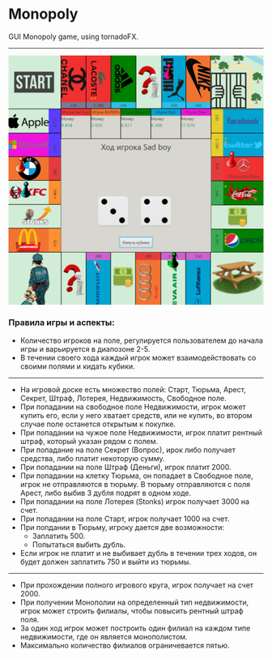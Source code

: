 # Monopoly
GUI Monopoly game, using tornadoFX.
____
![Alt-текст](https://raw.githubusercontent.com/donebd/Monopoly/master/src/main/resources/monopoly/fields/game.png "Game play")

### Правила игры и аспекты:
- Количество игроков на поле, регулируется пользователем до начала игры и варьируется в диапозоне 2-5.
- В течении своего хода каждый игрок может взаимодействовать со своими полями и кидать кубики.
---
- На игровой доске есть множество полей: Старт, Тюрьма, Арест, Секрет, Штраф, Лотерея, Недвижимость, Свободное поле.
- При попадании на свободное поле Недвижимости, игрок может купить его, если у него хватает средств, или не купить, во втором случае поле останется открытым к покупке.
- При попадании на чужое поле Недвижимости, игрок платит рентный штраф, который указан рядом с полем.
- При попадание на поле Секрет (Вопрос), ирок либо получает средства, либо платит некоторую сумму.
- При попадании на поле Штраф (Деньги), игрок платит 2000.
- При попадании на клетку Тюрьма, он попадает в Свободное поле, игрок не отправляются в тюрьму. В тюрьму отправляются с поля Арест, либо выбив 3 дубля подрят в одном ходе.
- При попадании на поле Лотерея (Stonks) игрок получает 3000 на счет.
- При попадании на поле Старт, игрок получает 1000 на счет.
- При попдании в Тюрьму, игроку дается две возможности:
  - Заплатить 500.
  - Попытаться выбить дубль.
- Если игрок не платит и не выбивает дубль в течении трех ходов, он будет должен заплатить 750 и выйти из тюрьмы.
---
- При прохождении полного игрового круга, игрок получает на счет 2000.
- При получении Монополии на определенный тип недвижимости, игрок может строить филиалы, чтобы повысить рентный штраф поля.
- За один ход игрок может построить один филиал на каждом типе недвижимости, где он является монополистом.
- Максимально количество филиалов ограничевается пятью.
